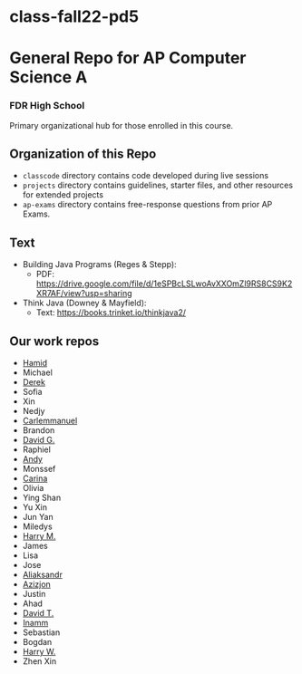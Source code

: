 # class-fall22-pd5

# General Repo for AP Computer Science A
### FDR High School
Primary organizational hub for those enrolled in this course.

## Organization of this Repo
- `classcode` directory contains code developed during live sessions
- `projects` directory contains guidelines, starter files, and other resources for extended projects
- `ap-exams` directory contains free-response questions from prior AP Exams.

## Text
- Building Java Programs (Reges & Stepp):
  - PDF: https://drive.google.com/file/d/1eSPBcLSLwoAvXXOmZl9RS8CS9K2XR7AF/view?usp=sharing
- Think Java (Downey & Mayfield):
  - Text: https://books.trinket.io/thinkjava2/

## Our work repos
- [Hamid](https://github.com/fdrHighSchool/mp1-work-Hamid188)
- Michael
- [Derek](https://github.com/fdrHighSchool/mp1-work-DDJ16)
- Sofia
- Xin
- Nedjy
- [Carlemmanuel](https://github.com/fdrHighSchool/mp1-work-Carleveillard1)
- Brandon
- [David G.](https://github.com/fdrHighSchool/mp1-work-DavidG444)
- Raphiel
- [Andy](https://github.com/fdrHighSchool/mp1-work-AndyH20)
- Monssef
- [Carina](https://github.com/fdrHighSchool/mp1-work-carinajin)
- Olivia
- Ying Shan
- Yu Xin
- Jun Yan
- Miledys
- [Harry M.](https://github.com/fdrHighSchool/mp1-work-HarryMperiod5)
- James
- Lisa
- Jose
- [Aliaksandr](https://github.com/fdrHighSchool/mp1-work-aliaksandrpenkevich)
- [Azizjon](https://github.com/fdrHighSchool/mp1-work-Azizjons2)
- Justin
- Ahad
- [David T.](https://github.com/fdrHighSchool/mp1-work-davidt389)
- [Inamm](https://github.com/fdrHighSchool/mp1-work-INAMMullah)
- Sebastian
- Bogdan
- [Harry W.](https://github.com/fdrHighSchool/mp1-work-Harryw14)
- Zhen Xin
